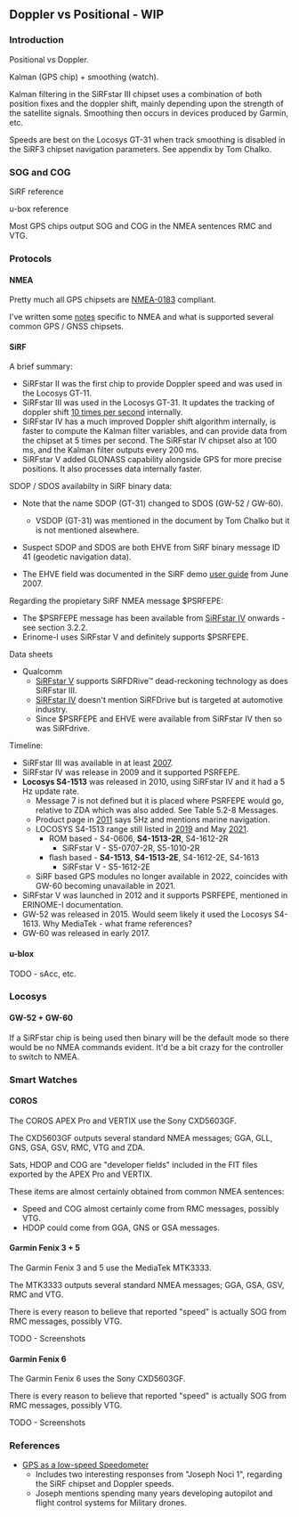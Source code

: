 ## Doppler vs Positional - WIP

### Introduction

Positional vs Doppler.

Kalman (GPS chip) + smoothing (watch).

Kalman filtering in the SiRFstar III chipset uses a combination of both position fixes and the doppler shift, mainly depending upon the strength of the satellite signals. Smoothing then occurs in devices produced by Garmin, etc.

Speeds are best on the Locosys GT-31 when track smoothing is disabled in the SiRF3 chipset navigation parameters. See appendix by Tom Chalko.



### SOG and COG

SiRF reference

u-box reference

Most GPS chips output SOG and COG in the NMEA sentences RMC and VTG.



### Protocols

#### NMEA

Pretty much all GPS chipsets are [NMEA-0183](https://gpsd.gitlab.io/gpsd/NMEA.html) compliant.

I've written some [notes](../nmea.md) specific to NMEA and what is supported several common GPS / GNSS chipsets.



#### SiRF

A brief summary:

- SiRFstar II was the first chip to provide Doppler speed and was used in the Locosys GT-11.
- SiRFstar  III was used in the Locosys GT-31. It updates the tracking of doppler shift [10 times per second](http://greenhulk.net/forums/showthread.php?t=259199) internally.
- SiRFstar IV has a much improved Doppler shift algorithm internally, is faster to compute the Kalman filter variables, and can provide data from the chipset at 5 times per second. The SiRFstar IV chipset also at 100 ms, and the Kalman filter outputs every 200 ms.
- SiRFstar V added GLONASS capability alongside GPS for more precise positions. It also processes data internally faster.



SDOP / SDOS availabilty in SiRF binary data:

- Note that the name SDOP (GT-31) changed to SDOS (GW-52 / GW-60).
  - VSDOP (GT-31) was mentioned in the document by Tom Chalko but it is not mentioned alsewhere.

- Suspect SDOP and SDOS are both EHVE from SiRF binary message ID 41 (geodetic navigation data).
- The EHVE field was documented in the SiRF demo [user guide](chipsets/sirf/pdf/SiRF_Demo_User_Guide_1.5_2007_06.pdf) from June 2007.

Regarding the propietary SiRF NMEA message $PSRFEPE:

- The $PSRFEPE message has been available from [SiRFstar IV](https://mikrokontroler.pl/wp-content/uploads/pliki/L50_GPS_Protocol_V1%200_Preliminary_20110727.pdf) onwards - see section 3.2.2.
- Erinome-I uses SiRFstar V and definitely supports $PSRFEPE.



Data sheets

- Qualcomm
  - [SiRFstar V](https://www.qualcomm.com/products/application/automotive/positioning-solutions/sirfstar-v-5ea) supports SiRFDRive™ dead-reckoning technology as does SiRFstar III.
  - [SiRFstar IV](https://www.qualcomm.com/products/application/automotive/positioning-solutions/sirfstar-iv-4e) doesn't mention SiRFDrive but is targeted at automotive industry.
  - Since $PSRFEPE and EHVE were available from SiRFstar IV then so was SiRFdrive.




Timeline:

- SiRFstar III was available in at least [2007](https://www.geospatialworld.net/news/sirfstariii-to-drive-industry/).
- SiRFstar IV was release in 2009 and it supported PSRFEPE.
- **Locosys S4-1513** was released in 2010, using SiRFstar IV and it had a 5 Hz update rate.
  - Message 7 is not defined but it is placed where PSRFEPE would go, relative to ZDA which was also added. See Table 5.2-8 Messages.
  - Product page in [2011](https://web.archive.org/web/20111208154333/http://www.locosystech.com/product.php?zln=en&id=62) says 5Hz and mentions marine navigation.
  - LOCOSYS S4-1513 range still listed in [2019](https://web.archive.org/web/20191218151108/https://www.locosystech.com/en/product/index.html) and May [2021](https://web.archive.org/web/20210410140345/https://www.locosystech.com/en/category/GPS-Modules/GPS-Modules.html).
    - ROM based - S4-0606, **S4-1513-2R**, S4-1612-2R
      - SiRFstar V - S5-0707-2R, S5-1010-2R
    - flash based - **S4-1513**, **S4-1513-2E**, S4-1612-2E, S4-1613
      - SiRFstar V - S5-1612-2E
  - SiRF based GPS modules no longer available in 2022, coincides with GW-60 becoming unavailable in 2021.
- SiRFstar V was launched in 2012 and it supports PSRFEPE, mentioned in ERINOME-I documentation.
- GW-52 was released in 2015. Would seem likely it used the Locosys S4-1613. Why MediaTek - what frame references?
- GW-60 was released in early 2017.



#### u-blox

TODO - sAcc, etc.



### Locosys

#### GW-52 + GW-60

If a SiRFstar chip is being used then binary will be the default mode so there would be no NMEA commands evident. It'd be a bit crazy for the controller to switch to NMEA.



### Smart Watches

#### COROS

The COROS APEX Pro and VERTIX use the Sony CXD5603GF.

The CXD5603GF outputs several standard NMEA messages; GGA, GLL, GNS, GSA, GSV, RMC, VTG and ZDA.

Sats, HDOP and COG are "developer fields" included in the FIT files exported by the APEX Pro and VERTIX.

These items are almost certainly obtained from common NMEA sentences:

- Speed and COG almost certainly come from RMC messages, possibly VTG.
- HDOP could come from GGA, GNS or GSA messages.



#### Garmin Fenix 3 + 5

The Garmin Fenix 3 and 5 use the MediaTek MTK3333.

The MTK3333 outputs several standard NMEA messages; GGA, GSA, GSV, RMC and VTG.

There is every reason to believe that reported "speed" is actually SOG from RMC messages, possibly VTG.

TODO - Screenshots



#### Garmin Fenix 6

The Garmin Fenix 6 uses the Sony CXD5603GF.

There is every reason to believe that reported "speed" is actually SOG from RMC messages, possibly VTG.

TODO - Screenshots



### References

- [GPS as a low-speed Speedometer](https://www.model-engineer.co.uk/forums/postings.asp?th=175442&p=2)
  - Includes two interesting responses from "Joseph Noci 1", regarding the SiRF chipset and Doppler speeds.
  - Joseph mentions spending many years developing autopilot and flight control systems for Military drones.
